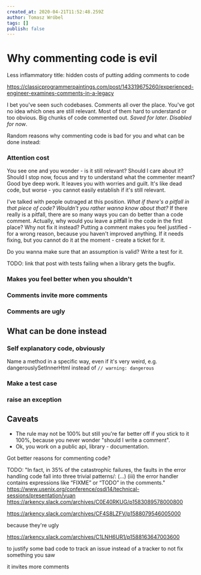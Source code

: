 ```yaml
---
created_at: 2020-04-21T11:52:48.259Z
author: Tomasz Wróbel
tags: []
publish: false
---
```


# Why commenting code is evil

Less inflammatory title: hidden costs of putting adding comments to code

<div class="tumblr-post" data-href="https://embed.tumblr.com/embed/post/9NYQOutKOEXi4aopdzCr9A/143319675260" data-did="a3fbf2de0fdc7813870b144667c226566dd2e2ac"><a href="https://classicprogrammerpaintings.com/post/143319675260/experienced-engineer-examines-comments-in-a-legacy">https://classicprogrammerpaintings.com/post/143319675260/experienced-engineer-examines-comments-in-a-legacy</a></div>
<script async src="https://assets.tumblr.com/post.js"></script>

I bet you've seen such codebases. Comments all over the place. You've got no idea which ones are still relevant. Most of them hard to understand or too obvious. Big chunks of code commented out. _Saved for later_. _Disabled for now_.

Random reasons why commenting code is bad for you and what can be done instead:

### Attention cost

You see one and you wonder - is it still relevant? Should I care about it? Should I stop now, focus and try to understand what the commenter meant? Good bye deep work. It leaves you with worries and guilt. It's like dead code, but worse - you cannot easily establish if it's still relevant.

I've talked with people outraged at this position. _What if there's a pitfall in that piece of code? Wouldn't you rather wanna know about that?_ If there really is a pitfall, there are so many ways you can do better than a code comment. Actually, why would you leave a pitfall in the code in the first place? Why not fix it instead? Putting a comment makes you feel justified - for a wrong reason, because you haven't improved anything. If it needs fixing, but you cannot do it at the moment - create a ticket for it. 

Do you wanna make sure that an assumption is valid? Write a test for it.

TODO: link that post with tests failing when a library gets the bugfix.

### Makes you feel better when you shouldn't

### Comments invite more comments

### Comments are ugly

<!-- Singapore and chewing gum. -->

## What can be done instead

### Self explanatory code, obviously

Name a method in a specific way, even if it's very weird, e.g. dangerouslySetInnerHtml instead of `// warning: dangerous`

### Make a test case

### raise an exception


## Caveats

* The rule may not be 100% but still you're far better off if you stick to it 100%, because you never wonder "should I write a comment".
* Ok, you work on a public api, library - documentation.

Got better reasons for commenting code?


TODO: "In fact, in 35% of the catastrophic failures, the faults in the error handling code fall into three trivial patterns/: (...) (iii) the error handler contains expressions like “FIXME” or “TODO” in the comments."
https://www.usenix.org/conference/osdi14/technical-sessions/presentation/yuan
https://arkency.slack.com/archives/C0E40RKUG/p1583089578000800

https://arkency.slack.com/archives/CF4S8LZFV/p1588079546005000

because they're ugly

https://arkency.slack.com/archives/C1LNH6UR1/p1588163647003600

to justify some bad code
to track an issue instead of a tracker
to not fix something you saw

it invites more comments


